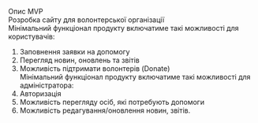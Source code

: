 Опис MVP      
Розробка сайту для волонтерської організації      
Мінімальний функціонал продукту включатиме такі можливості для користувачів:
  1.	Заповнення заявки на допомогу
  2.	Перегляд новин, оновлень та  звітів 
  3.	Можливість підтримати волонтерів (Donate)       
Мінімальний функціонал продукту включатиме такі можливості для адміністратора:
  1.	Авторизація
  2.	Можливість перегляду осіб, які потребують допомоги 
  3.	Можливість редагування/оновлення новин, звітів.


